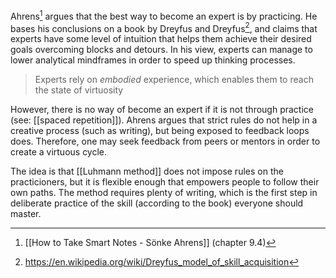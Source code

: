 Ahrens[^1] argues that the best way to become an expert is by practicing. He bases his conclusions on a book by Dreyfus and Dreyfus[^2], and claims that experts have some level of intuition that helps them achieve their desired goals overcoming blocks and detours. In his view, experts can manage to lower analytical mindframes in order to speed up thinking processes. 

> Experts rely on *embodied* experience, which enables them to reach the state of virtuosity

However, there is no way of become an expert if it is not through practice (see: [[spaced repetition]]). Ahrens argues that strict rules do not help in a creative process (such as writing), but being exposed to feedback loops does. Therefore, one may seek feedback from peers or mentors in order to create a virtuous cycle. 

The idea is that [[Luhmann method]] does not impose rules on the practicioners, but it is flexible enough that empowers people to follow their own paths. The method requires plenty of writing, which is the first step in deliberate practice of the skill (according to the book) everyone should master. 

[^1]: [[How to Take Smart Notes - Sönke Ahrens]] (chapter 9.4)

[^2]: https://en.wikipedia.org/wiki/Dreyfus_model_of_skill_acquisition
    